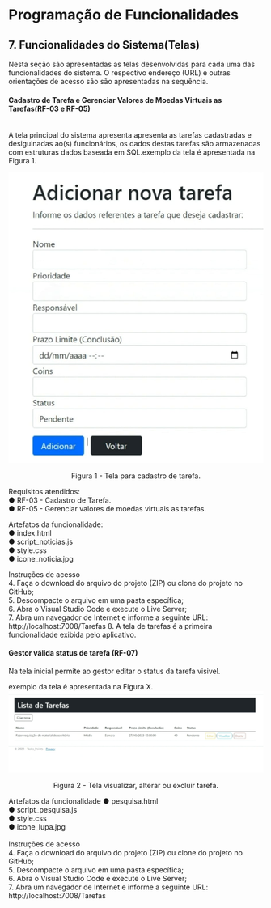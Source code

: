 # Programação de Funcionalidades

<h2>7. Funcionalidades do Sistema(Telas)</h2>

Nesta seção são apresentadas as telas desenvolvidas para cada uma das funcionalidades 
do sistema. O respectivo endereço (URL) e outras orientações de acesso são são 
apresentadas na sequência.

<h4>Cadastro de Tarefa e Gerenciar Valores de Moedas Virtuais as Tarefas(RF-03 e RF-05)</h4>
<br>
A tela principal do sistema apresenta apresenta as tarefas cadastradas e desiguinadas ao(s) funcionários, os dados destas tarefas são armazenadas com estruturas dados baseada em SQL.exemplo da tela é apresentada na Figura 1. 

![Cadastro de tarefa](img/imagem1.jpg)
<center>Figura 1 - Tela para cadastro de tarefa. </center>

Requisitos atendidos:
<br>
● RF-03 - Cadastro de Tarefa.<br>
● RF-05 - Gerenciar valores de moedas virtuais as tarefas.

Artefatos da funcionalidade:<br>
● index.html <br>
● script_noticias.js <br>
● style.css <br>
● icone_noticia.jpg

Instruções de acesso<br>
4. Faça o download do arquivo do projeto (ZIP) ou clone do projeto no GitHub;<br>
5. Descompacte o arquivo em uma pasta específica;<br>
6. Abra o Visual Studio Code e execute o Live Server; <br>
7. Abra um navegador de Internet e informe a seguinte URL:
http://localhost:7008/Tarefas
8. A tela de tarefas é a primeira funcionalidade exibida pelo aplicativo.
   
<h4>Gestor válida status de tarefa (RF-07)</h4>

Na tela inicial permite ao gestor editar o status da tarefa visivel.

exemplo da tela é apresentada na Figura X. 
![Editar status de tarefa](img/imagem2.jpg)
<center>Figura 2 - Tela visualizar, alterar ou excluir tarefa. </center>

Artefatos da funcionalidade
● pesquisa.html <br>
● script_pesquisa.js <br>
● style.css <br>
● icone_lupa.jpg <br>
 <br>
Instruções de acesso<br>
4. Faça o download do arquivo do projeto (ZIP) ou clone do projeto no GitHub;<br>
5. Descompacte o arquivo em uma pasta específica;<br>
6. Abra o Visual Studio Code e execute o Live Server; <br>
7. Abra um navegador de Internet e informe a seguinte URL:
http://localhost:7008/Tarefas
